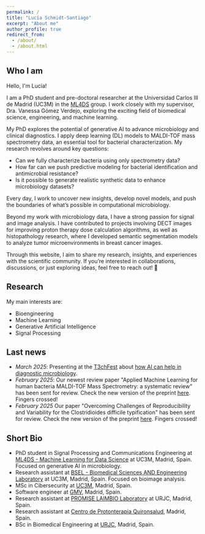 ```yaml
---
permalink: /
title: "Lucía Schmidt-Santiago"
excerpt: "About me"
author_profile: true
redirect_from: 
  - /about/
  - /about.html
---
```


## Who I am
Hello, I'm Lucía!

I am a PhD student and pre-doctoral researcher at the Universidad Carlos III de Madrid (UC3M) in the [ML4DS](https://www.uc3m.es/ss/Satellite/GruposInvestigacion/es/Detalle/Organismo_C/1371210502854/1371325143833/?d=Touch) group. I work closely with my supervisor, Dra. Vanessa Gómez Verdejo, exploring the exciting field of biomedical science, engineering, and machine learning.

My PhD explores the potential of generative AI to advance microbiology and clinical diagnostics. I apply deep learning (DL) models to MALDI-TOF mass spectrometry data, an essential tool for bacterial characterization. My research revolves around key questions:
- Can we fully characterize bacteria using only spectrometry data?
- How far can we push predictive modeling for bacterial identification and antimicrobial resistance?
- Is it possible to generate realistic synthetic data to enhance microbiology datasets?

Every day, I work to uncover new insights, develop novel models, and push the boundaries of what’s possible in computational microbiology.

Beyond my work with microbiology data, I have a strong passion for signal and image analysis. I have contributed to projects involving DECT images for improving proton therapy dose calculation algorithms, as well as histopathology research, where I developed semantic segmentation models to analyze tumor microenvironments in breast cancer images.

Through this website, I aim to share my research, insights, and experiences with the scientific community. If you’re interested in collaborations, discussions, or just exploring ideas, feel free to reach out! 🚀


## Research
My main interests are:
- Bioengineering
- Machine Learning
- Generative Artificial Intelligence
- Signal Processing


## Last news
* _March 2025_: Presenting at the [T3chFest](https://t3chfest.es/2025/) about [how AI can help in diagnostic microbiology](https://t3chfest.es/2025/programa/superbacterias-bajo-la-lupa-de-la-ia). 
* _February 2025_: Our newest review paper "Applied Machine Learning for human bacteria MALDI-TOF Mass Spectrometry: a systematic review" has been sent for review. Check the new version of the preprint [here](https://www.biorxiv.org/content/10.1101/2025.01.25.634879v1). Fingers crossed!
* _February 2025_ Our paper "Overcoming Challenges of Reproducibility and Variability for the Clostridioides difficile typification" has been sent for review. Check the new version of the preprint [here](https://www.biorxiv.org/content/10.1101/2024.10.29.620907v2.abstract). Fingers crossed!


Short Bio
------
* PhD student in Signal Processing and Communications Engineering at [ML4DS - Machine Learning for Data Science](https://www.uc3m.es/ss/Satellite/GruposInvestigacion/es/Detalle/Organismo_C/1371210502854/1371325143833/?d=Touch) at UC3M, Madrid, Spain. Focused on generative AI in microbiology. 
* Research assistant at [BSEL - Biomedical Sciences AND Engineering Laboratory](https://www.uc3m.es/ss/Satellite/GruposInvestigacion/en/Detalle/Organismo_C/1371353738082/1371325143833/BSEL_-_Biomedical_Sciences_and_Engineering_Laboratory) at UC3M, Madrid, Spain. Focused on bioimage analysis. 
* MSc in Cibersecurity at [UC3M](https://www.uc3m.es/), Madrid, Spain.
* Software engineer at [GMV](https://www.gmv.com/), Madrid, Spain.
* Research assistant at [PROMISE LAIMBIO Laboratory](https://www.urjc.es/i-d-i/centro-de-apoyo-tecnologico-cat-y-redlabu/424-laboratorio-de-analisis-de-imagen-medica-y-biometria-laimbio) at URJC, Madrid, Spain.
* Research assistant at [Centro de Protonterapia Quironsalud](https://www.quironsalud.com/protonterapia), Madrid, Spain.
* BSc in Biomedical Engineering at [URJC](https://www.urjc.es/), Madrid, Spain.
